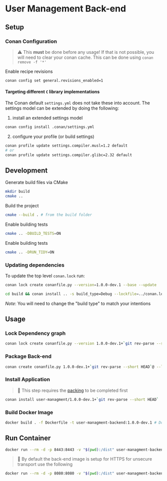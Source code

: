 # User Management Back-end

## Setup

### Conan Configuration

> :warning: This **must** be done before any usage!
If that is not possible, you will need to clear your conan cache. This can be done using `conan remove -f '*'`

Enable recipe revisions

```sh
conan config set general.revisions_enabled=1
```

#### Targeting different `C` library implementations

The Conan default `settings.yml` does not take these into account. The settings model can be extended by doing the following:

1. install an extended settings model

```sh
conan config install .conan/settings.yml
```

2. configure your profile (or build settings)

```sh
conan profile update settings.compiler.musl=1.2 default
# or
conan profile update settings.compiler.glibc=2.32 default
```

## Development

Generate build files via CMake

```sh
mkdir build
cmake ..
```

Build the project

```sh
cmake --build . # from the build folder
```

Enable building tests

```sh
cmake .. -DBUILD_TESTS=ON
```

Enable building tests

```sh
cmake .. -DRUN_TIDY=ON
```

### Updating dependencies

To update the top level `conan.lock` run:

```sh
conan lock create conanfile.py --version=1.0.0-dev.1 --base --update
```

```sh
cd build && conan install .. -s build_type=Debug --lockfile=../conan.lock
```

*Note*: You will need to change the "build type" to match your intentions

## Usage

### Lock Dependency graph

```sh
conan lock create conanfile.py --version 1.0.0-dev.1+`git rev-parse --short HEAD` --lockfile=conan.lock --lockfile-out=locks/conan.lock
```

### Package Back-end

```sh
conan create conanfile.py 1.0.0-dev.1+`git rev-parse --short HEAD`@ --lockfile locks/conan.lock
```

### Install Application

> :notebook: This step requires the [packing](#package) to be completed first

```sh
conan install user-managment/1.0.0-dev.1+`git rev-parse --short HEAD`  --lockfile locks/conan.lock
```

### Build Docker Image

```sh
docker build . -f Dockerfile -t user-managment-backend:1.0.0-dev.1 # Docker does not support SemVer build information
```

## Run Container

```sh
docker run --rm -d -p 8443:8443 -v "$(pwd):/dist" user-managment-backend:1.0.0-dev.1
```

> :notebook: By default the back-end image is setup for HTTPS for unsecure transport use the following

```sh
docker run --rm -d -p 8080:8080 -v "$(pwd):/dist" user-managment-backend:1.0.0-dev.1 dist -a "0.0.0.0" -p 8080 -n 4
```
